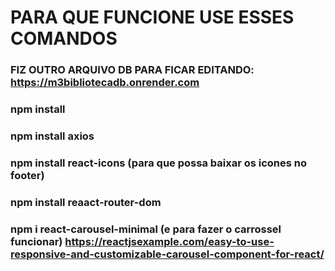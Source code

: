 # PARA QUE FUNCIONE USE ESSES COMANDOS
### FIZ OUTRO ARQUIVO DB PARA FICAR EDITANDO: https://m3bibliotecadb.onrender.com
### npm install
### npm install axios
### npm install react-icons (para que possa baixar os icones no footer)
### npm install reaact-router-dom 
### npm i react-carousel-minimal (e para fazer o carrossel funcionar) https://reactjsexample.com/easy-to-use-responsive-and-customizable-carousel-component-for-react/

